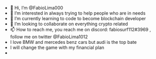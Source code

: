 - 👋 Hi, I’m @FabioLima000
- 👀 I’m interested in always trying to help people who are in needs
- 🌱 I’m currently learning to code to become blockchain developer
- 💞️ I’m looking to collaborate on everything crypto related 
- 📫 How to reach me, you reach me on discord: fabiosurf112#3969 , follow me on twitter @FabioLima1012
- I love BMW and mercedes benz cars but audi is the top bate
-   I will change the game with my financial plan 
-   

<!---
FabioLima000/FabioLima000 is a ✨ special ✨ repository because its `README.md` (this file) appears on your GitHub profile.
You can click the Preview link to take a look at your changes.
--->

